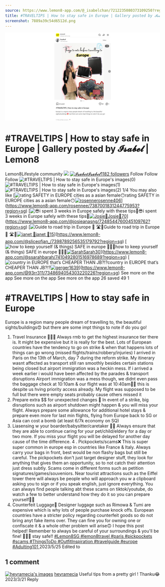 ```yaml
---
source: https://www.lemon8-app.com/@_isabelchan/7212235080373109250?region=sg
title: #TRAVELTIPS | How to stay safe in Europe | Gallery posted by 𝓘𝓼𝓪𝓫𝓮𝓵 | Lemon8
screenshot: 7889a39c54d6512d.png
---
```



![Post Screenshot](7889a39c54d6512d.png)
# #TRAVELTIPS | How to stay safe in Europe | Gallery posted by 𝓘𝓼𝓪𝓫𝓮𝓵 | Lemon8
[](https://www.lemon8-app.com/feed/foryou?region=sg)
Lemon8Lifestyle community
[](https://www.lemon8-app.com/search/sug?region=sg)![](https://lemon8.onelink.me/FMQw?pid=website_direct&af_force_dp=false&af_dp=snssdk2657%3A%2F%2Farticle_detail_page%3Fgroup_id%3D7212235080373109250%26pid%3Dwebsite_direct&retargeting=true&ab_version=73512074&af_web_dp=https%3A%2F%2Fplay.google.com%2Fstore%2Fapps%2Fdetails%3Fid%3Dcom.bd.nproject&amp_extra=%7B%22seo_page_id%22%3A%221147299216316308487%22%2C%22traffic_type%22%3A%22website_direct%22%2C%22web_id%22%3A%227481930940677015047%22%2C%22enter_position%22%3A%22smart_banner%22%2C%22enter_page_id%22%3A%227212235080373109250%22%2C%22enter_page_type%22%3A%22article%22%7D)
[![𝓘𝓼𝓪𝓫𝓮𝓵](https://p16-lemon8-sign-sg.tiktokcdn.com/user-avatar-alisg/ca068dbb1d9521e2a8725d2f10d38157~tplv-sdweummd6v-shrink:120:0:q75.webp?lk3s=66c60501&source=feed_user&x-expires=1744632000&x-signature=pzI9RC2924ivvaMp9KZBGApWSoc%3D)](https://www.lemon8-app.com/@_isabelchan?region=sg)[𝓘𝓼𝓪𝓫𝓮𝓵1182 followers](https://www.lemon8-app.com/@_isabelchan?region=sg)
Follow
Follow
Follow
![#TRAVELTIPS | How to stay safe in Europe's images\(0\)](https://p16-lemon8-sign-sg.tiktokcdn.com/tos-alisg-v-a3e477-sg/72b90458087249e9b044a6f847ce9b5e~tplv-sdweummd6v-wap-logo-v1:QF9pc2FiZWxjaGFu:1080:0.webp?lk3s=66c60501&source=wap_large_logo_image&x-expires=1744632000&x-signature=uDXDikcwL7Bw1ArFy%2BXdH5FWqUg%3D)
![#TRAVELTIPS | How to stay safe in Europe's images\(1\)](https://p16-lemon8-sign-sg.tiktokcdn.com/tos-alisg-v-a3e477-sg/a119305f797447888a0675a88799f60e~tplv-sdweummd6v-wap-logo-v1:QF9pc2FiZWxjaGFu:1080:0.webp?lk3s=66c60501&source=wap_large_logo_image&x-expires=1744632000&x-signature=BkbZfqQzDbpWLTtfdr6SFU%2BrLH4%3D)
![#TRAVELTIPS | How to stay safe in Europe's images\(2\)](https://p16-lemon8-sign-sg.tiktokcdn.com/tos-alisg-v-a3e477-sg/158a90e0cd81490fb8cc7a69fd7957d9~tplv-sdweummd6v-wap-logo-v1:QF9pc2FiZWxjaGFu:1080:0.webp?lk3s=66c60501&source=wap_large_logo_image&x-expires=1744632000&x-signature=mH9ZiKKDAe5PjJaa5%2Fdg3Nhk47s%3D)
1/4
You may also like
[![rating SAFETY in EUROPE cities as a asian female😶](https://p16-lemon8-sign-sg.tiktokcdn.com/tos-alisg-v-a3e477-sg/osPknA45DYXAHibiAbCBpzPviZABBow2IqE7j~tplv-sdweummd6v-shrink:640:0:q50.webp?lk3s=66c60501&source=seo_middle_feed_list&x-expires=1773576000&x-signature=%2Fugoaj3ftCCUF8PBq8ZGLqFmqQU%3D)rating SAFETY in EUROPE cities as a asian female😶[![rosenne](https://p16-lemon8-sign-sg.tiktokcdn.com/user-avatar-alisg/c25940ab78010ac285b79913e7f66788~tplv-sdweummd6v-shrink:120:0:q75.jpeg?lk3s=66c60501&source=feed_user&x-expires=1744632000&x-signature=K8Tcdcg%2FOSYGBSl%2BLMmO%2BL0zsk0%3D)rosenne406](https://www.lemon8-app.com/rosennee?region=sg)](https://www.lemon8-app.com/rosennee/7387001831244775953?region=sg)
[![😎i spent 3 weeks in Europe safely with these tips💙](https://p16-lemon8-sign-sg.tiktokcdn.com/tos-alisg-v-a3e477-sg/22f18d6b83404ecf9162518dbec83661~tplv-sdweummd6v-shrink:640:0:q50.webp?lk3s=66c60501&source=seo_middle_feed_list&x-expires=1773576000&x-signature=23fnUe4%2B2wkw%2FkOVjO2L%2FjTUmKU%3D)😎i spent 3 weeks in Europe safely with these tips💙[![Josie🤍](https://p16-lemon8-sign-sg.tiktokcdn.com/user-avatar-alisg/b56d3bc249e9376c411916e56e075eb0~tplv-sdweummd6v-shrink:120:0:q75.jpeg?lk3s=66c60501&source=feed_user&x-expires=1744632000&x-signature=uzuhI9IAn3eWxCMwnuTTfCMoV4s%3D)Josie🤍70](https://www.lemon8-app.com/@josieanasng?region=sg)](https://www.lemon8-app.com/@josieanasng/7248544760045109762?region=sg)
[![Guide to road trip in Europe 🚗 🛣️🛞](https://p16-lemon8-sign-sg.tiktokcdn.com/tos-alisg-v-a3e477-sg/oogAlEcamBAJkLx5EDCfF8jrFAlIQQftu9Y8bK~tplv-sdweummd6v-shrink:640:0:q50.webp?lk3s=66c60501&source=seo_middle_feed_list&x-expires=1773576000&x-signature=k7aBhDfb9wSJLQ%2Bk225D4r%2FXXFk%3D)Guide to road trip in Europe 🚗 🛣️🛞[![janet 🍰](https://p16-lemon8-sign-sg.tiktokcdn.com/user-avatar-alisg/6dd56df835bc9dc34f42915a4e4238c9~tplv-sdweummd6v-shrink:120:0:q75.jpeg?lk3s=66c60501&source=feed_user&x-expires=1744632000&x-signature=V1alnFPhuU5q4guLFFRXqQbdH0s%3D)janet 🍰15](https://www.lemon8-app.com/@sliceofjan_?region=sg)](https://www.lemon8-app.com/@sliceofjan_/7398789256535179792?region=sg)
[![how to keep yourself \(& things\) SAFE in europe 🙏🫨🫣](https://p16-lemon8-sign-sg.tiktokcdn.com/tos-alisg-v-a3e477-sg/owtGRBdjE7AQnALm22QFEBo1ICQfeAruGgDw9b~tplv-sdweummd6v-shrink:640:0:q50.webp?lk3s=66c60501&source=seo_middle_feed_list&x-expires=1773576000&x-signature=h155TMkfliCzqJmxdsta8Ep7Cv4%3D)how to keep yourself (& things) SAFE in europe 🙏🫨🫣[![Sarah](https://p16-lemon8-sign-sg.tiktokcdn.com/user-avatar-alisg/2cfbeb15e0dfd4f780b52926d5d1100e~tplv-sdweummd6v-shrink:120:0:q75.jpeg?lk3s=66c60501&source=feed_user&x-expires=1744632000&x-signature=WMtIdfAYERurUj28EsFTj6qd8Ww%3D)Sarah30](https://www.lemon8-app.com/@ssarahbarah?region=sg)](https://www.lemon8-app.com/@ssarahbarah/7410492801516978689?region=sg)
[![country in EUROPE that’s CHEAPER THAN JB?!?](https://p16-lemon8-sign-sg.tiktokcdn.com/tos-alisg-v-a3e477-sg/osEFJzOeSFDAV78AELEDsxffIATAA86NDg7USb~tplv-sdweummd6v-shrink:640:0:q50.webp?lk3s=66c60501&source=seo_middle_feed_list&x-expires=1773576000&x-signature=EEJ1jGAkNfwCbnrQJO6BrJG1kqI%3D)country in EUROPE that’s CHEAPER THAN JB?!?[![ger](https://p16-lemon8-sign-sg.tiktokcdn.com/user-avatar-alisg/0dcbc84f4bd325e19336152de0a7087c~tplv-sdweummd6v-shrink:120:0:q75.jpeg?lk3s=66c60501&source=feed_user&x-expires=1744632000&x-signature=y1%2Bdf%2FByyydDzDqEstjS4QgJIzA%3D)ger1639](https://www.lemon8-app.com/@93rr311?region=sg)](https://www.lemon8-app.com/@93rr311/7348694054303220226?region=sg)
See more on the app
See more on the app
See more on the app
26 saved
49
1
# #TRAVELTIPS | How to stay safe in Europe
Europe is a region many people dream of travelling to, the beautiful sights/buildings😍 but there are some impt things to note if do you go! 
1. Travel Insurance 🧑🏻‍💼
Always rmb to get the highest insurance tier there is. It might be expensive but it is really for the best. Lots of European countries have the tendency to go on strike & when that happens lots of things can go wrong (missed flights/trains/robbery/injuries) 
I arrived in Paris on the 13th of March, day 7 during the reform strike. My itinerary wasnt affected as transport still ran smoothly besides certain stations being closed but airport immigration was a heckin mess. If i arrived a week earlier i would have been affected by the parades & transport disruptions
Airport immigration was a mess though, we didnt even pass the baggage check at 10:10am & our flight was at 10:40am🤨😩 this is despite us hving priority access already. My flight was supposed to be full but there were empty seats probably cause others missed it
2. Prepare extra $$ for unexpected changes 💸
In event of a strike, big disruptions such as airport shutdown might happen & you will miss your flight. Always prepare some allowance for additional hotel stays & prepare even more for last min flights, flying from Europe back to SG or Asia can cost a bomb (at least 6/7k economy on SQ)
3. Liasensing w your boarder/babysitter/caretaker 👯‍♀️
Always ensure that they are able to continue caring for your pet/child/eldery for a day or two more. If you miss your flight you will be delayed for another day cause of the time difference. 
4 . Pickpockets/scams❌
This is super super common in europe esp in countries like France & Italy. Always carry your bags in front, best would be non flashy bags but still be careful. The pickpockets don't just target designer stuff, they look for anything that gives them an opportunity, so to not catch their attention just dress subtly. 
Scams come in different forms such as petition signatures/games/souveniors. Near tourist attractions such as the Eiffel tower there will always be people who will approach you w a clipboard asking you to sign or if you speak english, just ignore everything. 
You can always find people talking abt these scams on tiktok/youtube, do watch a few to better understand how they do it so you can prepare yourself👍🏻
5. Counterfeit Luggage🧳
Designer luggage such as Rimowa & Tumi are expensive which is why lots of people purchase knock offs. European countries have a stricter policy regarding counterfeit goods so do not bring anyt fake items over. They can fine you for owning one or confiscate it & a whole other problem will arise🙃 
I hope this post helped! Remember to always be careful of your surroundings & you'll be fine! 👍🏻🤩 stay safe!! 
[#Lemon8SG ](https://www.lemon8-app.com/topic/7072348837645451266?region=sg)[#lemon8travel ](https://www.lemon8-app.com/topic/7198471913272885253?region=sg)[#paris ](https://www.lemon8-app.com/topic/7199953620581695493?region=sg)[#pickpockets ](https://www.lemon8-app.com/topic/7212235023557197826?region=sg)[#scams ](https://www.lemon8-app.com/topic/7212235023503097857?region=sg)[#ThingsToDo ](https://www.lemon8-app.com/topic/7111701935669395457?region=sg)[#OutfitInspiration ](https://www.lemon8-app.com/topic/7058798388489224193?region=sg)[#travelguide ](https://www.lemon8-app.com/topic/7086720246836379649?region=sg)[#europe ](https://www.lemon8-app.com/topic/7198471913272852485?region=sg)[#Adulting101 ](https://www.lemon8-app.com/topic/7179869996334465026?region=sg)
2023/5/25 Edited to
## 1 comment
[![heyramecia's images](https://p16-lemon8-sign-sg.tiktokcdn.com/user-avatar-alisg/18ba0d84433904e4d7ce582a2320083e~tplv-sdweummd6v-shrink:1200:0:q75.webp?lk3s=d32e6450&source=ui_avatar&x-expires=1744632000&x-signature=JKsra0O71as%2FqVc4%2FDlYgdeutNs%3D)](https://www.lemon8-app.com/@hey.ramecia?region=sg)
[heyramecia](https://www.lemon8-app.com/@hey.ramecia?region=sg)
Useful tips from a pretty girl ! Thanku😂
2023/3/21
Reply
#